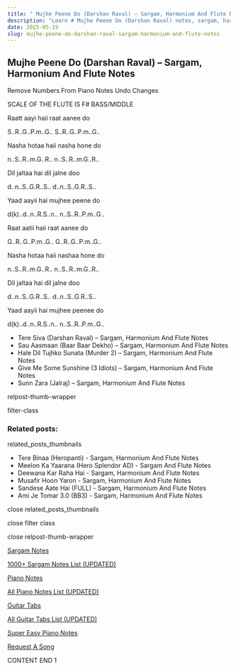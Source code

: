 ```yaml
---
title: " Mujhe Peene Do (Darshan Raval) – Sargam, Harmonium And Flute Notes"
description: "Learn # Mujhe Peene Do (Darshan Raval) notes, sargam, harmonium notations and flute notes. Easy step-by-step tutorial for beginners."
date: 2025-05-19
slug: mujhe-peene-do-darshan-raval-sargam-harmonium-and-flute-notes
---
```


## Mujhe Peene Do (Darshan Raval) – Sargam, Harmonium And Flute Notes

Remove Numbers From Piano Notes
Undo Changes

SCALE OF THE FLUTE IS F# BASS/MIDDLE

Raatt aayi haii raat aanee do

S..R..G..P.m..G.. S..R..G..P.m..G..

Nasha hotaa haii nasha hone do

n..S..R..m.G..R.. n..S..R..m.G..R..

Dil jaltaa hai dil jalne doo

d..n..S..G.R..S.. d..n..S..G.R..S..

Yaad aayii hai mujhee peene do

d(k)..d..n..R.S..n.. n..S..R..P.m..G..

Raat aatii haii raat aanee do

G..R..G..P.m..G.. G..R..G..P.m..G..

Nasha hotaa haii nashaa hone do

n..S..R..m.G..R.. n..S..R..m.G..R..

Dil jaltaa hai dil jalne doo

d..n..S..G.R..S.. d..n..S..G.R..S..

Yaad aayii hai mujhee peenee do

d(k)..d..n..R.S..n.. n..S..R..P.m..G..

- Tere Siva (Darshan Raval) – Sargam, Harmonium And Flute Notes
- Sau Aasmaan (Baar Baar Dekho) – Sargam, Harmonium And Flute Notes
- Hale Dil Tujhko Sunata (Murder 2) – Sargam, Harmonium And Flute Notes
- Give Me Some Sunshine (3 Idiots) – Sargam, Harmonium And Flute Notes
- Sunn Zara (Jalraj) – Sargam, Harmonium And Flute Notes

relpost-thumb-wrapper

filter-class

### Related posts:

related_posts_thumbnails

- Tere Binaa (Heropanti) - Sargam, Harmonium And Flute Notes
- Meelon Ka Yaarana (Hero Splendor AD) - Sargam And Flute Notes
- Deewana Kar Raha Hai - Sargam, Harmonium And Flute Notes
- Musafir Hoon Yaron - Sargam, Harmonium And Flute Notes
- Sandese Aate Hai (FULL) - Sargam, Harmonium And Flute Notes
- Ami Je Tomar 3.0 (BB3) - Sargam, Harmonium And Flute Notes

close related_posts_thumbnails

close filter class

close relpost-thumb-wrapper

[Sargam Notes](/sargam-notes.html)

[1000+ Sargam Notes List (UPDATED)](/all-songs-list-sargam-notes.html)

[Piano Notes](/piano-notes.html)

[All Piano Notes List (UPDATED)](/all-songs-list-piano-notes.html)

[Guitar Tabs](/guitar-tabs.html)

[All Guitar Tabs List (UPDATED)](/all-songs-list-guitar-tabs.html)

[Super Easy Piano Notes](https://studywall.in/)

[Request A Song](/request-a-song.html)

CONTENT END 1
